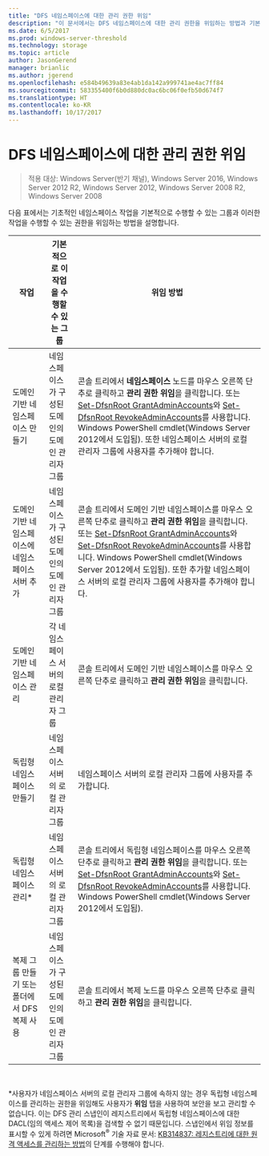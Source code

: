 ```yaml
---
title: "DFS 네임스페이스에 대한 관리 권한 위임"
description: "이 문서에서는 DFS 네임스페이스에 대한 관리 권한을 위임하는 방법과 기본적으로 어느 그룹이 네임스페이스 작업을 실행할 수 있는지 설명합니다."
ms.date: 6/5/2017
ms.prod: windows-server-threshold
ms.technology: storage
ms.topic: article
author: JasonGerend
manager: brianlic
ms.author: jgerend
ms.openlocfilehash: e584b49639a83e4ab1da142a999741ae4ac7ff84
ms.sourcegitcommit: 583355400f6b0d880dc0ac6bc06f0efb50d674f7
ms.translationtype: HT
ms.contentlocale: ko-KR
ms.lasthandoff: 10/17/2017
---
```

# <a name="delegate-management-permissions-for-dfs-namespaces"></a>DFS 네임스페이스에 대한 관리 권한 위임

> 적용 대상: Windows Server(반기 채널), Windows Server 2016, Windows Server 2012 R2, Windows Server 2012, Windows Server 2008 R2, Windows Server 2008

다음 표에서는 기초적인 네임스페이스 작업을 기본적으로 수행할 수 있는 그룹과 이러한 작업을 수행할 수 있는 권한을 위임하는 방법을 설명합니다.

|작업 | 기본적으로 이 작업을 수행할 수 있는 그룹 | 위임 방법 |
|---|---|---|
|도메인 기반 네임스페이스 만들기|네임스페이스가 구성된 도메인의 도메인 관리자 그룹|콘솔 트리에서 **네임스페이스** 노드를 마우스 오른쪽 단추로 클릭하고 **관리 권한 위임**을 클릭합니다. 또는 [Set-DfsnRoot GrantAdminAccounts](https://technet.microsoft.com/itpro/powershell/windows/dfsn/set-dfsnroot)와 [Set-DfsnRoot RevokeAdminAccounts](https://technet.microsoft.com/itpro/powershell/windows/dfsn/set-dfsnroot)를 사용합니다. Windows PowerShell cmdlet(Windows Server 2012에서 도입됨). 또한 네임스페이스 서버의 로컬 관리자 그룹에 사용자를 추가해야 합니다.|
|도메인 기반 네임스페이스에 네임스페이스 서버 추가|네임스페이스가 구성된 도메인의 도메인 관리자 그룹| 콘솔 트리에서 도메인 기반 네임스페이스를 마우스 오른쪽 단추로 클릭하고 **관리 권한 위임**을 클릭합니다. 또는 [Set-DfsnRoot GrantAdminAccounts](https://technet.microsoft.com/itpro/powershell/windows/dfsn/set-dfsnroot)와 [Set-DfsnRoot RevokeAdminAccounts](https://technet.microsoft.com/itpro/powershell/windows/dfsn/set-dfsnroot)를 사용합니다. Windows PowerShell cmdlet(Windows Server 2012에서 도입됨). 또한 추가할 네임스페이스 서버의 로컬 관리자 그룹에 사용자를 추가해야 합니다.|
|도메인 기반 네임스페이스 관리|각 네임스페이스 서버의 로컬 관리자 그룹| 콘솔 트리에서 도메인 기반 네임스페이스를 마우스 오른쪽 단추로 클릭하고 **관리 권한 위임**을 클릭합니다. |
|독립형 네임스페이스 만들기|네임스페이스 서버의 로컬 관리자 그룹| 네임스페이스 서버의 로컬 관리자 그룹에 사용자를 추가합니다. |
|독립형 네임스페이스 관리*|네임스페이스 서버의 로컬 관리자 그룹| 콘솔 트리에서 독립형 네임스페이스를 마우스 오른쪽 단추로 클릭하고 **관리 권한 위임**을 클릭합니다. 또는 [Set-DfsnRoot GrantAdminAccounts](https://technet.microsoft.com/itpro/powershell/windows/dfsn/set-dfsnroot)와 [Set-DfsnRoot RevokeAdminAccounts](https://technet.microsoft.com/itpro/powershell/windows/dfsn/set-dfsnroot)를 사용합니다. Windows PowerShell cmdlet(Windows Server 2012에서 도입됨).|
|복제 그룹 만들기 또는 폴더에서 DFS 복제 사용|네임스페이스가 구성된 도메인의 도메인 관리자 그룹| 콘솔 트리에서 복제 노드를 마우스 오른쪽 단추로 클릭하고 **관리 권한 위임**을 클릭합니다. |

<br />

\*사용자가 네임스페이스 서버의 로컬 관리자 그룹에 속하지 않는 경우 독립형 네임스페이스를 관리하는 권한을 위임해도 사용자가 **위임** 탭을 사용하여 보안을 보고 관리할 수 없습니다. 이는 DFS 관리 스냅인이 레지스트리에서 독립형 네임스페이스에 대한 DACL(임의 액세스 제어 목록)을 검색할 수 없기 때문입니다. 스냅인에서 위임 정보를 표시할 수 있게 하려면 Microsoft<sup>®</sup> 기술 자료 문서: [KB314837: 레지스트리에 대한 원격 액세스를 관리하는 방법](http://go.microsoft.com/fwlink?linkid=46803)의 단계를 수행해야 합니다.